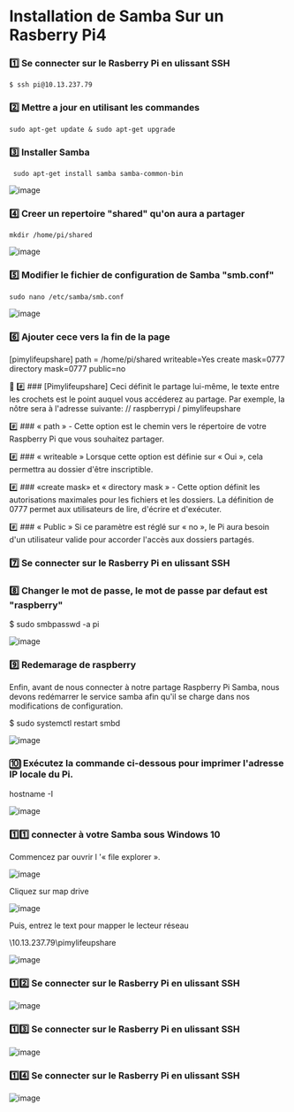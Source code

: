 # Installation de Samba Sur un Rasberry Pi4

### :one: Se connecter sur le Rasberry Pi en ulissant SSH

````$ ssh pi@10.13.237.79````

### :two: Mettre a jour en utilisant les commandes

````sudo apt-get update & sudo apt-get upgrade````

### :three: Installer Samba

```` sudo apt-get install samba samba-common-bin````


![image](samba.PNG)

### :four: Creer un repertoire "shared" qu'on aura a partager

````mkdir /home/pi/shared````


![image](shared.PNG)

### :five: Modifier le fichier de configuration de Samba "smb.conf"

````sudo nano /etc/samba/smb.conf````


![image](conf.PNG)

### :six: Ajouter cece vers la fin de la page

[pimylifeupshare]
path = /home/pi/shared
writeable=Yes
create mask=0777
directory mask=0777
public=no

:page_with_curl:
:hash: ### [Pimylifeupshare]
Ceci définit le partage lui-même, le texte entre les crochets est le point auquel vous accéderez au partage. Par exemple, la nôtre sera à l'adresse suivante: // raspberrypi / pimylifeupshare

:hash: ### « path » - 
Cette option est le chemin vers le répertoire de votre Raspberry Pi que vous souhaitez partager.

:hash: ### « writeable »
Lorsque cette option est définie sur « Oui », cela permettra au dossier d'être inscriptible.

:hash: ### «create mask» et « directory mask » - 
Cette option définit les autorisations maximales pour les fichiers et les dossiers. La définition de 0777 permet aux utilisateurs de lire, d'écrire et d'exécuter.

:hash: ### « Public »
Si ce paramètre est réglé sur « no », le Pi aura besoin d'un utilisateur valide pour accorder l'accès aux dossiers partagés.

### :seven: Se connecter sur le Rasberry Pi en ulissant SSH

### :eight: Changer le mot de passe, le mot de passe par defaut est "raspberry"

$ sudo smbpasswd -a pi

![image](password.PNG)

### :nine:  Redemarage de raspberry
Enfin, avant de nous connecter à notre partage Raspberry Pi Samba, nous devons redémarrer le service samba afin qu'il se charge dans nos modifications de configuration.

$ sudo systemctl restart smbd


![image](restart.PNG)

### :keycap_ten: Exécutez la commande ci-dessous pour imprimer l'adresse IP locale du Pi.
hostname -I


![image](ip.PNG)

### :one::one: connecter à votre Samba sous Windows 10

Commencez par ouvrir l '« file explorer ».

![image](win.PNG)

Cliquez sur map drive

![image](map.PNG)

Puis, entrez le text pour mapper le lecteur réseau

\\10.13.237.79\pimylifeupshare

![image](map1.PNG)

### :one::two: Se connecter sur le Rasberry Pi en ulissant SSH

![image](ip.PNG)

### :one::three: Se connecter sur le Rasberry Pi en ulissant SSH

![image](ip.PNG)

### :one::four: Se connecter sur le Rasberry Pi en ulissant SSH

![image](ip.PNG)



